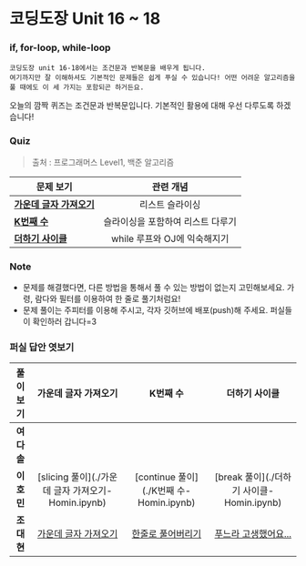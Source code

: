 # 코딩도장 Unit 16 ~ 18
### if, for-loop, while-loop
```
코딩도장 unit 16-18에서는 조건문과 반복문을 배우게 됩니다.
여기까지만 잘 이해하셔도 기본적인 문제들은 쉽게 푸실 수 있습니다! 어떤 어려운 알고리즘을 풀 때에도 이 세 가지는 포함되곤 하거든요.
```
오늘의 깜짝 퀴즈는 조건문과 반복문입니다. 기본적인 활용에 대해 우선 다루도록 하겠습니다!

### Quiz
> 출처 : 프로그래머스 Level1, 백준 알고리즘

|  <center>문제 보기</center> |  <center>관련 개념</center> |
|:--------|:--------:|
|**[가운데 글자 가져오기](https://programmers.co.kr/learn/courses/30/lessons/12903)** | <center>리스트 슬라이싱</center> |
|**[K번째 수](https://programmers.co.kr/learn/courses/30/lessons/42748?language=python3)** | <center>슬라이싱을 포함하여 리스트 다루기</center> |
|**[더하기 사이클](https://www.acmicpc.net/problem/1110)** | <center>while 루프와 OJ에 익숙해지기</center> |

### Note
* 문제를 해결했다면, 다른 방법을 통해서 풀 수 있는 방법이 없는지 고민해보세요. 가령, 람다와 필터를 이용하여 한 줄로 풀기처럼요!
* 문제 풀이는 주피터를 이용해 주시고, 각자 깃허브에 배포(push)해 주세요. 퍼실들이 확인하러 갑니다=3

### 퍼실 답안 엿보기
|  <center>풀이보기</center> |  <center>가운데 글자 가져오기</center> |  <center>K번째 수</center> | <center>더하기 사이클</center> |
|:--------:|:--------:|:--------:|:--------:|
|**여다솔** | <center></center> | <center></center> | <center></center> |
|**이호민** | <center>[slicing 풀이](./가운데 글자 가져오기-Homin.ipynb)</center> | <center>[continue 풀이](./K번째 수-Homin.ipynb)</center> | <center>[break 풀이](./더하기 사이클-Homin.ipynb)</center> |
|**조대현** | <center>[가운데 글자 가져오기](가운데글자가져오기-Daehyun.ipynb)</center> | <center>[한줄로 풀어버리기](K번째수-Daehyun.ipynb)</center> | <center>[푸느라 고생했어요...](더하기사이클-Daehyun.ipynb)</center> |

